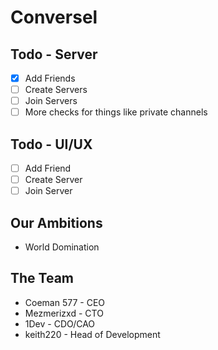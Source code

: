 # Conversel

## Todo - Server
- [x] Add Friends
- [ ] Create Servers
- [ ] Join Servers
- [ ] More checks for things like private channels

## Todo - UI/UX
- [ ] Add Friend
- [ ] Create Server 
- [ ] Join Server

## Our Ambitions
- World Domination

## The Team
- Coeman 577 - CEO
- Mezmerizxd - CTO
- 1Dev - CDO/CAO
- keith220 - Head of Development
